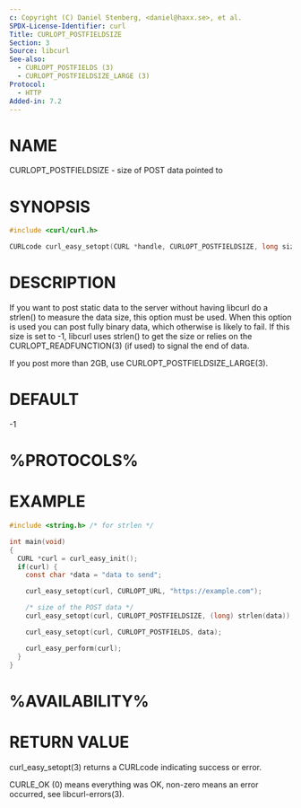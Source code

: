 ```yaml
---
c: Copyright (C) Daniel Stenberg, <daniel@haxx.se>, et al.
SPDX-License-Identifier: curl
Title: CURLOPT_POSTFIELDSIZE
Section: 3
Source: libcurl
See-also:
  - CURLOPT_POSTFIELDS (3)
  - CURLOPT_POSTFIELDSIZE_LARGE (3)
Protocol:
  - HTTP
Added-in: 7.2
---
```


# NAME

CURLOPT_POSTFIELDSIZE - size of POST data pointed to

# SYNOPSIS

~~~c
#include <curl/curl.h>

CURLcode curl_easy_setopt(CURL *handle, CURLOPT_POSTFIELDSIZE, long size);
~~~

# DESCRIPTION

If you want to post static data to the server without having libcurl do a
strlen() to measure the data size, this option must be used. When this option
is used you can post fully binary data, which otherwise is likely to fail. If
this size is set to -1, libcurl uses strlen() to get the size or relies on the
CURLOPT_READFUNCTION(3) (if used) to signal the end of data.

If you post more than 2GB, use CURLOPT_POSTFIELDSIZE_LARGE(3).

# DEFAULT

-1

# %PROTOCOLS%

# EXAMPLE

~~~c
#include <string.h> /* for strlen */

int main(void)
{
  CURL *curl = curl_easy_init();
  if(curl) {
    const char *data = "data to send";

    curl_easy_setopt(curl, CURLOPT_URL, "https://example.com");

    /* size of the POST data */
    curl_easy_setopt(curl, CURLOPT_POSTFIELDSIZE, (long) strlen(data));

    curl_easy_setopt(curl, CURLOPT_POSTFIELDS, data);

    curl_easy_perform(curl);
  }
}
~~~

# %AVAILABILITY%

# RETURN VALUE

curl_easy_setopt(3) returns a CURLcode indicating success or error.

CURLE_OK (0) means everything was OK, non-zero means an error occurred, see
libcurl-errors(3).
